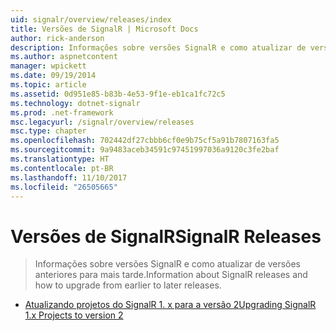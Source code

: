 ```yaml
---
uid: signalr/overview/releases/index
title: Versões de SignalR | Microsoft Docs
author: rick-anderson
description: Informações sobre versões SignalR e como atualizar de versões anteriores para mais tarde.
ms.author: aspnetcontent
manager: wpickett
ms.date: 09/19/2014
ms.topic: article
ms.assetid: 0d951e85-b83b-4e53-9f1e-eb1ca1fc72c5
ms.technology: dotnet-signalr
ms.prod: .net-framework
msc.legacyurl: /signalr/overview/releases
msc.type: chapter
ms.openlocfilehash: 702442df27cbbb6cf0e9b75cf5a91b7807163fa5
ms.sourcegitcommit: 9a9483aceb34591c97451997036a9120c3fe2baf
ms.translationtype: HT
ms.contentlocale: pt-BR
ms.lasthandoff: 11/10/2017
ms.locfileid: "26505665"
---
```

<a name="signalr-releases"></a><span data-ttu-id="427a1-103">Versões de SignalR</span><span class="sxs-lookup"><span data-stu-id="427a1-103">SignalR Releases</span></span>
====================
> <span data-ttu-id="427a1-104">Informações sobre versões SignalR e como atualizar de versões anteriores para mais tarde.</span><span class="sxs-lookup"><span data-stu-id="427a1-104">Information about SignalR releases and how to upgrade from earlier to later releases.</span></span>


- [<span data-ttu-id="427a1-105">Atualizando projetos do SignalR 1. x para a versão 2</span><span class="sxs-lookup"><span data-stu-id="427a1-105">Upgrading SignalR 1.x Projects to version 2</span></span>](upgrading-signalr-1x-projects-to-20.md)
